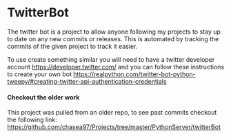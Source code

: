 # TwitterBot
The twitter bot is a project to allow anyone following my projects to stay up to date on any new commits or releases.
This is automated by tracking the commits of the given project to track it easier. 

To use create something similar you will need to have a twitter developer account https://developer.twitter.com/ and you can follow these instructions to create your own bot https://realpython.com/twitter-bot-python-tweepy/#creating-twitter-api-authentication-credentials

#### Checkout the older work
This project was pulled from an older repo, to see past commits checkout the following link:
https://github.com/chasea97/Projects/tree/master/PythonServer/twitterBot
